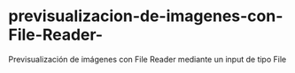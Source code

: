 # previsualizacion-de-imagenes-con-File-Reader-
Previsualización de imágenes con File Reader mediante un input de tipo File
